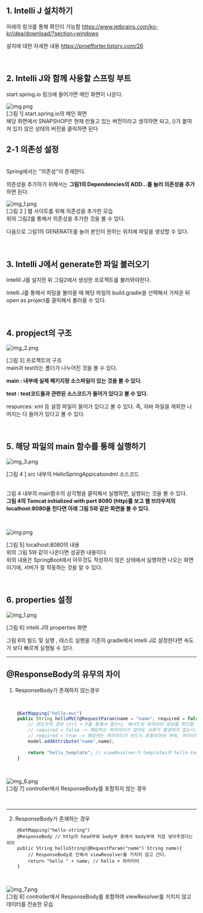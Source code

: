 <h2>1. Intelli J 설치하기</h2>

아래의 링크를 통해 확인이 가능함 
https://www.jetbrains.com/ko-kr/idea/download/?section=windows

설치에 대한 자세한 내용 
https://proefforter.tistory.com/26

<br/>

<h2>2. Intelli J와 함께 사용할 스프링 부트 </h2>
start.spring.io 링크에 들어가면 메인 화면이 나온다. 

![img.png](images/img.png)
<br/>
[그림 1] start.spring.io의 메인 화면
<br/>
해당 화면에서 SNAPSHOP은 현재 만들고 있는 버전이라고 생각하면 되고, ()가 붙여저 있지 않은 상태의 버전을 클릭하면 된다 

<h2>2-1 의존성 설정</h2> <br/>
Spring에서는 "의존성"이 존재한다. <br/>

의존성을 추가하기 위해서는 **그림1의 Dependencies의 ADD...를 눌러 의존성을 추가**하면 된다. <br/>

![img_1.png](images/img_1.png) <br/>
[그림 2 ] 웹 사이트를 위해 의존성을 추가한 모습 <br/>
위의 그림2를 통해서 의존성을 추가한 것을 볼 수 있다. <br/>

다음으로 그림1의 GENERATE를 눌러 본인이 원하는 위치에 파일을 생성할 수 있다. <br/>

 <br/>

<h2>3. Intelli J에서 generate한 파일 불러오기 </h2>
Intellil J를 설치한 뒤 그림2에서 생성한 프로젝트를 불러와야한다. 

Intelli J를 통해서 파일을 불러올 때 해당 파일의 build.gradle을 선택해서 가져온 뒤  open as project를 클릭해서 불러올 수 있다. 

 <br/>

<h2>4. propject의 구조 </h2>

![img_2.png](images/img_2.png) <br/>

[그림 3] 프로젝트의 구조 <br/>
main과 test라는 폴더가 나누어진 것을 볼 수 있다.  <br/>

**main : 내부에 실제 페키지랑 소스파일이 있는 것을 볼 수 있다.  <br/>**

**test : test코드들과 관련된 소스코드가 들어가 있다고 볼 수 있다.  <br/>**

respurces: xml 등 설정 파일이 들어가 있다고 볼 수 있다. 즉, 자바 파일을 제외한 나머지는 다 들어가 있다고 볼 수 있다.  <br/>


<br/>

<h2>5. 해당 파일의 main 함수를 통해 실행하기 </h2>

![img_3.png](images/img_3.png) <br/>

[그림 4 ] src 내부의 HelloSpringAppicationdml 소스코드 <br/><br/>

그림 4 내부의 main함수의 삼각형을 클릭해서 실행하면, 실행되는 것을 볼 수 있다. <br/>
**그림 4의 Tomcat initialized with port 8080 (http)를 보고 웹 브라우저의 localhost:8080을 친다면 아래 그림 5와 같은 화면을 볼 수 있다.**

 <br/>

![img.png](images/img_4.png) <br/>

[그림 5] localhost:8080의 내용  <br/>
위의 그림 5와 같이 나온다면 성공한 내용이다.  <br/>
위의 내용은 SpringBoot에서 아무것도 작성하지 않은 상태에서 실행하면 나오는 화면이기에, 서버가 잘 작동하는 것을 알 수 있다. <br/>

 <br/>

<h2>6. properties 설정 </h2>

![img_1.png](images/img_5.png) <br/>

[그림 6] intelli J의 properties 화면 <br/>
 
그림 6의  빌드 및 실행 , 테스트 실행을 기존의 gradle에서 intelli J로 설정한다면 속도가 보다 빠르게 실행될 수 있다. <br/>


<hr>

<h2>@ResponseBody의 유무의 차이</h2>

1. ResponseBody가 존재하지 않는경우
<br/> 

```js
    @GetMapping("hello-mvc")
    public String helloMVC(@RequestParam(name = "name", required = false) String name, Model model){
        // 윈도우의 경우 ctrl + P를 통해서 함수나, 메서드의 파라미터 정보를 확인할 수 있다.
        // required = false -> 해당하는 파라미터가 없어도 오류가 발생하지 않는다.
        // required = true -> 해당하는 파라미터가 반드시 포함되어야 하며, 파라미터가 포함되지 않고 전달될 경우에, 404 Bad Request가 나온다.
        model.addAttribute("name",name);
        
        return "hello_template"; // viewResolver가 templates의 hello-template.html을 찾아서 반환을 해줌
    }
```
<br/>

![img_6.png](images/img_6.png) <br/>
[그림 7] controller에서 ResponseBody를 포함하지 않는 경우 <br/>

<br/>
<hr>

2. ResponseBody가 존재하는 경우 <br/>

```angular2html
    @GetMapping("hello-string")
    @ResponseBody // http의 head부와 body부 중에서 body부에 직접 넣어주겠다는 의미
    public String helloString(@RequestParam("name") String name){
        // ResponseBody로 인해서 viewResolver를 거치지 않고 간다.
        return "hello " + name; // hello + 파라미터
    }

```
<br/>

![img_7.png](images/img_7.png) <br/>
[그림 8] controller에서 ResponseBody를 포함하여 viewResolver를 거치지 않고 데이터를 전송한 모습 




